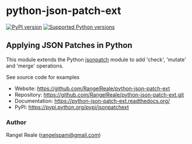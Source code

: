 python-json-patch-ext
=====================

[![PyPI version](https://img.shields.io/pypi/v/jsonpatchext.svg)](https://pypi.python.org/pypi/jsonpatchext/)
[![Supported Python versions](https://img.shields.io/pypi/pyversions/jsonpatchext.svg)](https://pypi.python.org/pypi/jsonpatch/)

Applying JSON Patches in Python
-------------------------------

This module extends the Python [jsonpatch](https://github.com/stefankoegl/python-json-patch) module to 
add 'check', 'mutate' and 'merge' operations.

See source code for examples

* Website: https://github.com/RangelReale/python-json-patch-ext
* Repository: https://github.com/RangelReale/python-json-patch-ext.git
* Documentation: https://python-json-patch-ext.readthedocs.org/
* PyPI: https://pypi.python.org/pypi/jsonpatchext

### Author

Rangel Reale (rangelspam@gmail.com)
